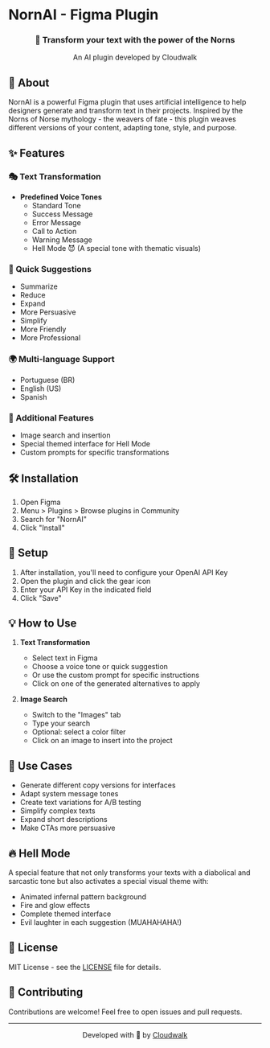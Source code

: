 # NornAI - Figma Plugin

<div align="center">
  <h3>🔮 Transform your text with the power of the Norns</h3>
  <p>An AI plugin developed by Cloudwalk</p>
</div>

## 🌟 About

NornAI is a powerful Figma plugin that uses artificial intelligence to help designers generate and transform text in their projects. Inspired by the Norns of Norse mythology - the weavers of fate - this plugin weaves different versions of your content, adapting tone, style, and purpose.

## ✨ Features

### 🎭 Text Transformation
- **Predefined Voice Tones**
  - Standard Tone
  - Success Message
  - Error Message
  - Call to Action
  - Warning Message
  - Hell Mode 😈 (A special tone with thematic visuals)

### 🚀 Quick Suggestions
- Summarize
- Reduce
- Expand
- More Persuasive
- Simplify
- More Friendly
- More Professional

### 🌍 Multi-language Support
- Portuguese (BR)
- English (US)
- Spanish

### 🎨 Additional Features
- Image search and insertion
- Special themed interface for Hell Mode
- Custom prompts for specific transformations

## 🛠️ Installation

1. Open Figma
2. Menu > Plugins > Browse plugins in Community
3. Search for "NornAI"
4. Click "Install"

## 🔑 Setup

1. After installation, you'll need to configure your OpenAI API Key
2. Open the plugin and click the gear icon
3. Enter your API Key in the indicated field
4. Click "Save"

## 💡 How to Use

1. **Text Transformation**
   - Select text in Figma
   - Choose a voice tone or quick suggestion
   - Or use the custom prompt for specific instructions
   - Click on one of the generated alternatives to apply

2. **Image Search**
   - Switch to the "Images" tab
   - Type your search
   - Optional: select a color filter
   - Click on an image to insert into the project

## 🎯 Use Cases

- Generate different copy versions for interfaces
- Adapt system message tones
- Create text variations for A/B testing
- Simplify complex texts
- Expand short descriptions
- Make CTAs more persuasive

## 🔥 Hell Mode

A special feature that not only transforms your texts with a diabolical and sarcastic tone but also activates a special visual theme with:
- Animated infernal pattern background
- Fire and glow effects
- Complete themed interface
- Evil laughter in each suggestion (MUAHAHAHA!)

## 📝 License

MIT License - see the [LICENSE](LICENSE) file for details.

## 🤝 Contributing

Contributions are welcome! Feel free to open issues and pull requests.

---

<div align="center">
  Developed with 🔮 by <a href="https://www.cloudwalk.io">Cloudwalk</a>
</div> 